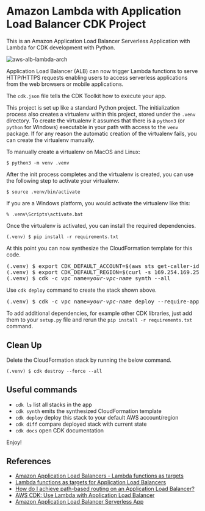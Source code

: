 
# Amazon Lambda with Application Load Balancer CDK Project

This is an Amazon Application Load Balancer Serverless Application with Lambda for CDK development with Python.

![aws-alb-lambda-arch](./aws-alb-lambda-arch.svg)

Application Load Balancer (ALB) can now trigger Lambda functions to serve HTTP/HTTPS requests enabling users to access serverless applications from the web browsers or mobile applications.

The `cdk.json` file tells the CDK Toolkit how to execute your app.

This project is set up like a standard Python project.  The initialization
process also creates a virtualenv within this project, stored under the `.venv`
directory.  To create the virtualenv it assumes that there is a `python3`
(or `python` for Windows) executable in your path with access to the `venv`
package. If for any reason the automatic creation of the virtualenv fails,
you can create the virtualenv manually.

To manually create a virtualenv on MacOS and Linux:

```
$ python3 -m venv .venv
```

After the init process completes and the virtualenv is created, you can use the following
step to activate your virtualenv.

```
$ source .venv/bin/activate
```

If you are a Windows platform, you would activate the virtualenv like this:

```
% .venv\Scripts\activate.bat
```

Once the virtualenv is activated, you can install the required dependencies.

```
(.venv) $ pip install -r requirements.txt
```

At this point you can now synthesize the CloudFormation template for this code.

<pre>
(.venv) $ export CDK_DEFAULT_ACCOUNT=$(aws sts get-caller-identity --query Account --output text)
(.venv) $ export CDK_DEFAULT_REGION=$(curl -s 169.254.169.254/latest/dynamic/instance-identity/document | jq -r .region)
(.venv) $ cdk -c vpc_name=<i>your-vpc-name</i> synth --all
</pre>

Use `cdk deploy` command to create the stack shown above.

<pre>
(.venv) $ cdk -c vpc_name=<i>your-vpc-name</i> deploy --require-approval never --all
</pre>

To add additional dependencies, for example other CDK libraries, just add
them to your `setup.py` file and rerun the `pip install -r requirements.txt`
command.

## Clean Up

Delete the CloudFormation stack by running the below command.

```
(.venv) $ cdk destroy --force --all
```

## Useful commands

 * `cdk ls`          list all stacks in the app
 * `cdk synth`       emits the synthesized CloudFormation template
 * `cdk deploy`      deploy this stack to your default AWS account/region
 * `cdk diff`        compare deployed stack with current state
 * `cdk docs`        open CDK documentation

Enjoy!

## References

 * [Amazon Application Load Balancers - Lambda functions as targets](https://docs.aws.amazon.com/elasticloadbalancing/latest/application/lambda-functions.html)
 * [Lambda functions as targets for Application Load Balancers](https://aws.amazon.com/ko/blogs/networking-and-content-delivery/lambda-functions-as-targets-for-application-load-balancers/)
 * [How do I achieve path-based routing on an Application Load Balancer?](https://aws.amazon.com/premiumsupport/knowledge-center/elb-achieve-path-based-routing-alb/)
 * [AWS CDK: Use Lambda with Application Load Balancer](https://sbstjn.com/blog/aws-cdk-lambda-loadbalancer-vpc-certificate/)
 * [Amazon Application Load Balancer Serverless App](https://github.com/aws/elastic-load-balancing-tools/tree/master/application-load-balancer-serverless-app)


